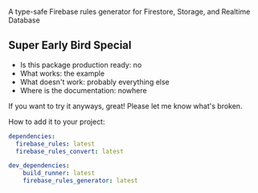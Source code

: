A type-safe Firebase rules generator for Firestore, Storage, and Realtime Database

## Super Early Bird Special
- Is this package production ready: no
- What works: the example
- What doesn't work: probably everything else
- Where is the documentation: nowhere

If you want to try it anyways, great! Please let me know what's broken.

How to add it to your project:
```yaml
dependencies:
  firebase_rules: latest
  firebase_rules_convert: latest

dev_dependencies:
    build_runner: latest
    firebase_rules_generator: latest
```